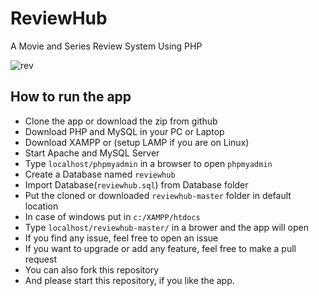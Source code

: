 # ReviewHub
A Movie and Series Review System Using PHP

![rev](https://user-images.githubusercontent.com/47440165/132135549-5b43cebf-ef4b-4f24-9c1c-4f1afe17450a.png)


## How to run the app
- Clone the app or download the zip from github
- Download PHP and MySQL in your PC or Laptop
- Download XAMPP or (setup LAMP if you are on Linux)
- Start Apache and MySQL Server
- Type `localhost/phpmyadmin` in a browser to open `phpmyadmin`
- Create a Database named `reviewhub`
- Import Database(`reviewhub.sql`) from Database folder
- Put the cloned or downloaded `reviewhub-master` folder in default location
- In case of windows put in `c:/XAMPP/htdocs`
- Type `localhost/reviewhub-master/` in a brower and the app will open
- If you find any issue, feel free to open an issue
- If you want to upgrade or add any feature, feel free to make a pull request
- You can also fork this repository
- And please start this repository, if you like the app.
